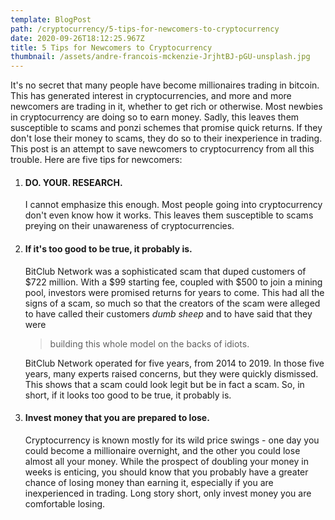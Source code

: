 ```yaml
---
template: BlogPost
path: /cryptocurrency/5-tips-for-newcomers-to-cryptocurrency
date: 2020-09-26T18:12:25.967Z
title: 5 Tips for Newcomers to Cryptocurrency
thumbnail: /assets/andre-francois-mckenzie-JrjhtBJ-pGU-unsplash.jpg
---
```

It's no secret that many people have become millionaires trading in bitcoin. This has generated interest in cryptocurrencies, and more and more newcomers are trading in it, whether to get rich or otherwise. Most newbies in cryptocurrency are doing so to earn money. Sadly, this leaves them susceptible to scams and ponzi schemes that promise quick returns. If they don't lose their money to scams, they do so to their inexperience in trading. This post is an attempt to save newcomers to cryptocurrency from all this trouble.
Here are five tips for newcomers:

1. #### DO. YOUR. RESEARCH.

   I cannot emphasize this enough. Most people going into cryptocurrency don't even know how it works. This leaves them susceptible to scams preying on their unawareness of cryptocurrencies.


2. #### If it's too good to be true, it probably is.

   BitClub Network was a sophisticated scam that duped customers of $722 million. With a $99 starting fee, coupled with $500 to join a mining pool, investors were promised returns for years to come. This had all the signs of a scam, so much so that the creators of the scam were alleged to have called their customers *dumb sheep* and to have said that they were 

   > building this whole model on the backs of idiots. 

   BitClub Network operated for five years, from 2014 to 2019. In those five years, many experts raised concerns, but they were quickly dismissed. This shows that a scam could look legit but be in fact a scam. So, in short, if it looks too good to  be true, it probably is.


3. #### Invest money that you are prepared to lose.

   Cryptocurrency is known mostly for its wild price swings - one day you could become a millionaire overnight, and the other you could lose almost all your money. While the prospect of doubling your money in weeks is enticing, you should know that you probably have a greater chance of losing money than earning it, especially if you are inexperienced in trading. Long story short, only invest money you are comfortable losing.
